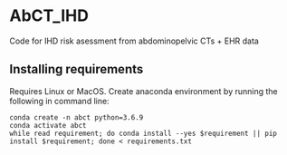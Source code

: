# AbCT_IHD
Code for IHD risk asessment from abdominopelvic CTs + EHR data


## Installing requirements
Requires Linux or MacOS. Create anaconda environment by running the following in command line:
```
conda create -n abct python=3.6.9
conda activate abct
while read requirement; do conda install --yes $requirement || pip install $requirement; done < requirements.txt
```

